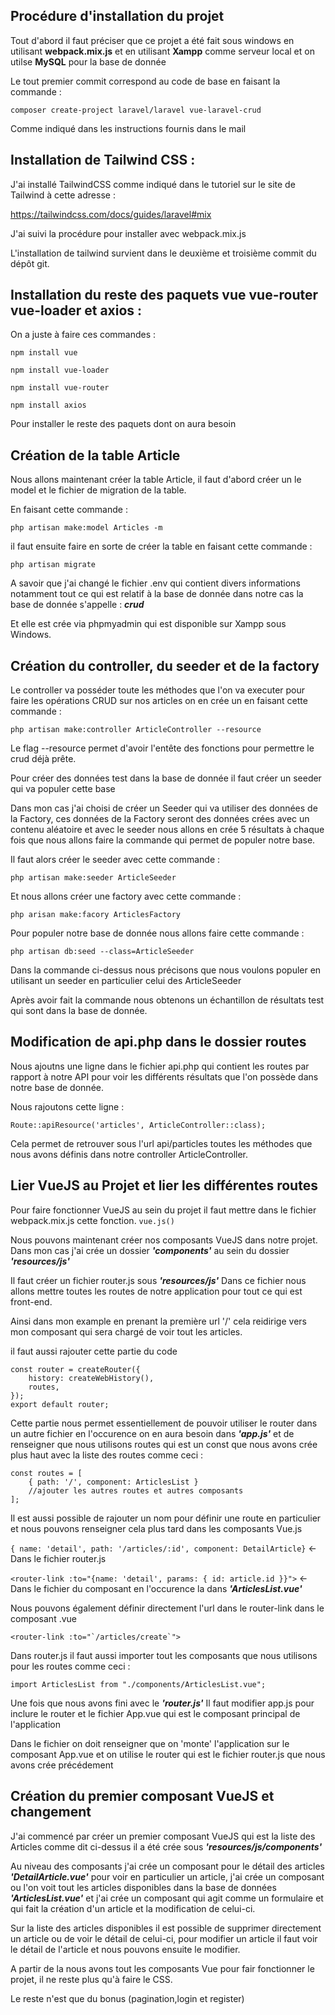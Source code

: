 ## Procédure d'installation du projet
Tout d'abord il faut préciser que ce projet a été fait sous windows en utilisant <b>webpack.mix.js</b>
et en utilisant <b>Xampp</b> comme serveur local et on utilse <b>MySQL</b> pour la base de donnée

Le tout premier commit correspond au code de base en faisant la commande :

`composer create-project laravel/laravel vue-laravel-crud`

Comme indiqué dans les instructions fournis dans le mail

## Installation de Tailwind CSS :
J'ai installé TailwindCSS comme indiqué dans le tutoriel sur le site de Tailwind à cette adresse :

https://tailwindcss.com/docs/guides/laravel#mix

J'ai suivi la procédure pour installer avec webpack.mix.js

L'installation de tailwind survient dans le deuxième et troisième commit du dépôt git.

## Installation du reste des paquets vue vue-router vue-loader et axios :
On a juste à faire ces commandes :

`npm install vue`

`npm install vue-loader`

`npm install vue-router`

`npm install axios`

Pour installer le reste des paquets dont on aura besoin

## Création de la table Article
Nous allons maintenant créer la table Article, il faut d'abord créer un le model et 
le fichier de migration de la table.

En faisant cette commande :

`php artisan make:model Articles -m`

il faut ensuite faire en sorte de créer la table en faisant cette commande :

`php artisan migrate`

A savoir que j'ai changé le fichier .env qui contient divers informations notamment
tout ce qui est relatif à la base de donnée dans notre cas la base de donnée s'appelle :
<i><b>crud</b></i>

Et elle est crée via phpmyadmin  qui est disponible sur Xampp sous Windows.


## Création du controller, du seeder et de la factory
Le controller va posséder toute les méthodes que l'on va executer pour faire les opérations CRUD
sur nos articles on en crée un en faisant cette commande :

`php artisan make:controller ArticleController --resource`

Le flag --resource permet d'avoir l'entête des fonctions pour permettre le crud déjà prête.

Pour créer des données test dans la base de donnée il faut créer un seeder qui va populer cette base

Dans mon cas j'ai choisi de créer un Seeder qui va utiliser des données de la Factory, ces données de la 
Factory seront des données crées avec un contenu aléatoire et avec le seeder nous allons en crée
5 résultats à chaque fois que nous allons faire la commande qui permet de populer notre base.

Il faut alors créer le seeder avec cette commande :

`php artisan make:seeder ArticleSeeder`

Et nous allons créer une factory avec cette commande :

`php arisan make:facory ArticlesFactory`

Pour populer notre base de donnée nous allons faire cette commande :

`php artisan db:seed --class=ArticleSeeder`

Dans la commande ci-dessus nous précisons que nous voulons populer en utilisant un seeder en particulier
celui des ArticleSeeder

Après avoir fait la commande nous obtenons un échantillon de résultats test qui sont dans la base de donnée.

## Modification de api.php dans le dossier routes
Nous ajoutns une ligne dans le fichier api.php qui contient les routes par rapport à notre API pour voir
les différents résultats que l'on possède dans notre base de donnée.

Nous rajoutons cette ligne :

`Route::apiResource('articles', ArticleController::class);`

Cela permet de retrouver sous l'url api/particles toutes les méthodes que nous avons définis
dans notre controller ArticleController.

## Lier VueJS au Projet et lier les différentes routes
Pour faire fonctionner VueJS au sein du projet il faut mettre dans le fichier webpack.mix.js
cette fonction. `vue.js()`

Nous pouvons maintenant créer nos composants VueJS dans notre projet. Dans mon cas j'ai crée un dossier
<b><i>'components'</b></i> au sein du dossier <b><i>'resources/js'</i></b>

Il faut créer un fichier router.js sous <i><b>'resources/js'</b></i>
Dans ce fichier nous allons mettre toutes les routes de notre application pour tout ce qui est
front-end.

Ainsi dans mon example en prenant la première url '/' cela reidirige vers mon composant qui sera
chargé de voir tout les articles.

il faut aussi rajouter cette partie du code 
```
const router = createRouter({
    history: createWebHistory(),
    routes,
});
export default router;
```
Cette partie nous permet essentiellement de pouvoir utiliser le router dans un autre fichier en l'occurence on en aura
besoin dans <b><i>'app.js'</i></b> et de renseigner que nous utilisons routes qui est un const que nous avons crée plus haut avec la liste
des routes comme ceci :

```
const routes = [
    { path: '/', component: ArticlesList }
    //ajouter les autres routes et autres composants
];
```
Il est aussi possible de rajouter un nom pour définir une route en particulier et nous pouvons renseigner cela plus tard dans les composants Vue.js

``{ name: 'detail', path: '/articles/:id', component: DetailArticle}`` <- Dans le fichier router.js

``<router-link :to="{name: 'detail', params: { id: article.id }}">`` <- Dans le fichier du composant en l'occurence la dans <b><i>'ArticlesList.vue'</i></b> 


Nous pouvons également définir directement l'url dans le router-link dans le composant .vue

``<router-link :to="`/articles/create`">``

Dans router.js il faut aussi importer tout les composants que nous utilisons pour les routes
comme ceci :

```
import ArticlesList from "./components/ArticlesList.vue";
```

Une fois que nous avons fini avec le <b><i>'router.js'</b></i>
Il faut modifier app.js pour inclure le router et le fichier App.vue qui est le composant principal de l'application

Dans le fichier on doit renseigner que on 'monte' l'application sur le composant App.vue et on utilise le router qui est
le fichier router.js que nous avons crée précédement

## Création du premier composant VueJS et changement
J'ai commencé par créer un premier composant VueJS qui est la liste des Articles comme dit
ci-dessus il a été crée sous <b><i>'resources/js/components'</b></i>

Au niveau des composants j'ai crée un composant pour le détail des articles <i><b>'DetailArticle.vue'</b></i> pour voir en particulier
un article, j'ai crée un composant ou l'on voit tout les articles disponibles dans la base de données <i><b>'ArticlesList.vue'</b></i>
et j'ai crée un composant qui agit comme un formulaire et qui fait la création d'un article et la modification de celui-ci.

Sur la liste des articles disponibles il est possible de supprimer directement un article ou de voir le détail de celui-ci,
pour modifier un article il faut voir le détail de l'article et nous pouvons ensuite le modifier.

A partir de la nous avons tout les composants Vue pour fair fonctionner le projet, il ne reste plus qu'à faire le CSS.

Le reste n'est que du bonus (pagination,login et register)

